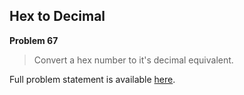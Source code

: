 Hex to Decimal
--------------

**Problem 67**

> Convert a hex number to it's decimal equivalent.

Full problem statement is available [here][mirror].

[mirror]: https://github.com/rdtsc/codeeval-problem-statements/tree/master/easy/067-hex-to-decimal/
          "View Problem Statement Mirror"
